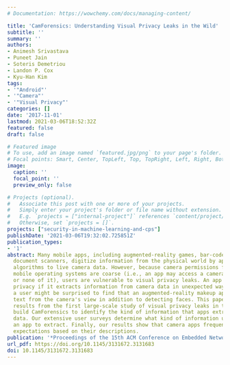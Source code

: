 ```yaml
---
# Documentation: https://wowchemy.com/docs/managing-content/

title: 'CamForensics: Understanding Visual Privacy Leaks in the Wild'
subtitle: ''
summary: ''
authors:
- Animesh Srivastava
- Puneet Jain
- Soteris Demetriou
- Landon P. Cox
- Kyu-Han Kim
tags:
- '"Android"'
- '"Camera"'
- '"Visual Privacy"'
categories: []
date: '2017-11-01'
lastmod: 2021-03-06T18:52:32Z
featured: false
draft: false

# Featured image
# To use, add an image named `featured.jpg/png` to your page's folder.
# Focal points: Smart, Center, TopLeft, Top, TopRight, Left, Right, BottomLeft, Bottom, BottomRight.
image:
  caption: ''
  focal_point: ''
  preview_only: false

# Projects (optional).
#   Associate this post with one or more of your projects.
#   Simply enter your project's folder or file name without extension.
#   E.g. `projects = ["internal-project"]` references `content/project/deep-learning/index.md`.
#   Otherwise, set `projects = []`.
projects: ["security-in-machine-learning-and-cps"]
publishDate: '2021-03-06T19:32:02.725851Z'
publication_types:
- '1'
abstract: Many mobile apps, including augmented-reality games, bar-code readers, and
  document scanners, digitize information from the physical world by applying computer-vision
  algorithms to live camera data. However, because camera permissions for existing
  mobile operating systems are coarse (i.e., an app may access a camera's entire view
  or none of it), users are vulnerable to visual privacy leaks. An app violates visual
  privacy if it extracts information from camera data in unexpected ways. For example,
  a user might be surprised to find that an augmented-reality makeup app extracts
  text from the camera's view in addition to detecting faces. This paper presents
  results from the first large-scale study of visual privacy leaks in the wild. We
  build CamForensics to identify the kind of information that apps extract from camera
  data. Our extensive user surveys determine what kind of information users expected
  an app to extract. Finally, our results show that camera apps frequently defy users'
  expectations based on their descriptions.
publication: '*Proceedings of the 15th ACM Conference on Embedded Network Sensor Systems (ACM SenSys ''17)*. *Acceptance rate=17.2% (26/151)*'
url_pdf: https://doi.org/10.1145/3131672.3131683
doi: 10.1145/3131672.3131683
---
```

